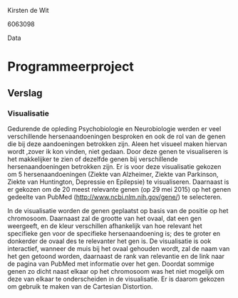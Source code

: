 Kirsten de Wit

6063098

Data

Programmeerproject
==================

Verslag
-------

### Visualisatie

Gedurende de opleding Psychobiologie en Neurobiologie werden er veel
verschillende hersenaandoeningen besproken en ook de rol van de genen die bij
deze aandoeningen betrokken zijn. Aleen het visueel maken hiervan wordt ,zover
ik kon vinden, niet gedaan. Door deze genen te visualiseren is het makkelijker
te zien of dezelfde genen bij verschillende hersenaandoeningen betrokken zijn.
Er is voor deze visualisatie gekozen om 5 hersenaandoeningen (Ziekte van
Alzheimer, Ziekte van Parkinson, Ziekte van Huntington, Depressie en Epilepsie)
te visualiseren. Daarnaast is er gekozen om de 20 meest relevante genen (op 29
mei 2015) op het genen gedeelte van PubMed (http://www.ncbi.nlm.nih.gov/gene/)
te selecteren.

In de visualisatie worden de genen geplaatst op basis van de positie op het
chromosoom. Daarnaast zal de grootte van het ovaal, dat een gen weergeeft, en de
kleur verschillen afhankelijk van hoe relevant het specifieke gen voor de
specifieke hersenaandoening is; des te groter en donkerder de ovaal des te
relevanter het gen is. De visualisatie is ook interactief, wanneer de muis bij
het ovaal gehouden wordt, zal de naam van het gen getoond worden, daarnaast de
rank van relevantie en de link naar de pagina van PubMed met informatie over het
gen. Doordat sommige genen zo dicht naast elkaar op het chromosoom was het niet
mogelijk om deze van elkaar te onderscheiden in de visualisatie. Er is daarom
gekozen om gebruik te maken van de Cartesian Distortion.
